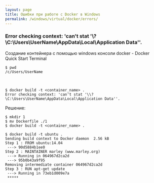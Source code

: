 ```yaml
---
layout: page
title: Ошибки при работе с Docker в Windows
permalink: /windows/virtual/docker/errors/
---
```


### Error checking context: 'can't stat '\\?\C:\Users\UserName\AppData\Local\Application Data''.

Создание контейнера с помощью windows консоли docker - Docker Quick Start Terminal


    $ pwd
    /c/Users/UserName

<br/>

    $ docker build -t <container_name> .
    Error checking context: 'can't stat '\\?\C:\Users\UserName\AppData\Local\Application Data''.

Решение:

    $ mkdir 1
    $ mv Dockerfile ./1
    $ docker build -t <container_name> .

    $ docker build -t ubuntu .
    Sending build context to Docker daemon  2.56 kB
    Step 1 : FROM ubuntu:14.04
     ---> 90d5884b1ee0
    Step 2 : MAINTAINER marley (www.marley.org)
     ---> Running in 064967d2ca2d
     ---> 95b0b43a9f95
    Removing intermediate container 064967d2ca2d
    Step 3 : RUN apt-get update
     ---> Running in 73eb1d009e7a
     *****
